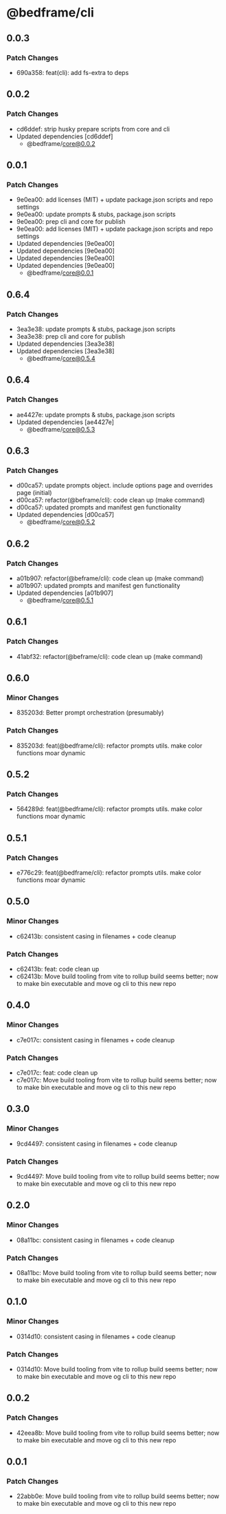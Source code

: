 # @bedframe/cli

## 0.0.3

### Patch Changes

- 690a358: feat(cli): add fs-extra to deps

## 0.0.2

### Patch Changes

- cd6ddef: strip husky prepare scripts from core and cli
- Updated dependencies [cd6ddef]
  - @bedframe/core@0.0.2

## 0.0.1

### Patch Changes

- 9e0ea00: add licenses (MIT) + update package.json scripts and repo settings
- 9e0ea00: update prompts & stubs, package.json scripts
- 9e0ea00: prep cli and core for publish
- 9e0ea00: add licenses (MIT) + update package.json scripts and repo settings
- Updated dependencies [9e0ea00]
- Updated dependencies [9e0ea00]
- Updated dependencies [9e0ea00]
- Updated dependencies [9e0ea00]
  - @bedframe/core@0.0.1

## 0.6.4

### Patch Changes

- 3ea3e38: update prompts & stubs, package.json scripts
- 3ea3e38: prep cli and core for publish
- Updated dependencies [3ea3e38]
- Updated dependencies [3ea3e38]
  - @bedframe/core@0.5.4

## 0.6.4

### Patch Changes

- ae4427e: update prompts & stubs, package.json scripts
- Updated dependencies [ae4427e]
  - @bedframe/core@0.5.3

## 0.6.3

### Patch Changes

- d00ca57: update prompts object. include options page and overrides page (initial)
- d00ca57: refactor(@beframe/cli): code clean up (make command)
- d00ca57: updated prompts and manifest gen functionality
- Updated dependencies [d00ca57]
  - @bedframe/core@0.5.2

## 0.6.2

### Patch Changes

- a01b907: refactor(@beframe/cli): code clean up (make command)
- a01b907: updated prompts and manifest gen functionality
- Updated dependencies [a01b907]
  - @bedframe/core@0.5.1

## 0.6.1

### Patch Changes

- 41abf32: refactor(@beframe/cli): code clean up (make command)

## 0.6.0

### Minor Changes

- 835203d: Better prompt orchestration (presumably)

### Patch Changes

- 835203d: feat(@bedframe/cli): refactor prompts utils. make color functions moar dynamic

## 0.5.2

### Patch Changes

- 564289d: feat(@bedframe/cli): refactor prompts utils. make color functions moar dynamic

## 0.5.1

### Patch Changes

- e776c29: feat(@bedframe/cli): refactor prompts utils. make color functions moar dynamic

## 0.5.0

### Minor Changes

- c62413b: consistent casing in filenames + code cleanup

### Patch Changes

- c62413b: feat: code clean up
- c62413b: Move build tooling from vite to rollup
  build seems better; now to make bin executable
  and move og cli to this new repo

## 0.4.0

### Minor Changes

- c7e017c: consistent casing in filenames + code cleanup

### Patch Changes

- c7e017c: feat: code clean up
- c7e017c: Move build tooling from vite to rollup
  build seems better; now to make bin executable
  and move og cli to this new repo

## 0.3.0

### Minor Changes

- 9cd4497: consistent casing in filenames + code cleanup

### Patch Changes

- 9cd4497: Move build tooling from vite to rollup
  build seems better; now to make bin executable
  and move og cli to this new repo

## 0.2.0

### Minor Changes

- 08a11bc: consistent casing in filenames + code cleanup

### Patch Changes

- 08a11bc: Move build tooling from vite to rollup
  build seems better; now to make bin executable
  and move og cli to this new repo

## 0.1.0

### Minor Changes

- 0314d10: consistent casing in filenames + code cleanup

### Patch Changes

- 0314d10: Move build tooling from vite to rollup
  build seems better; now to make bin executable
  and move og cli to this new repo

## 0.0.2

### Patch Changes

- 42eea8b: Move build tooling from vite to rollup
  build seems better; now to make bin executable
  and move og cli to this new repo

## 0.0.1

### Patch Changes

- 22abb0e: Move build tooling from vite to rollup
  build seems better; now to make bin executable
  and move og cli to this new repo
